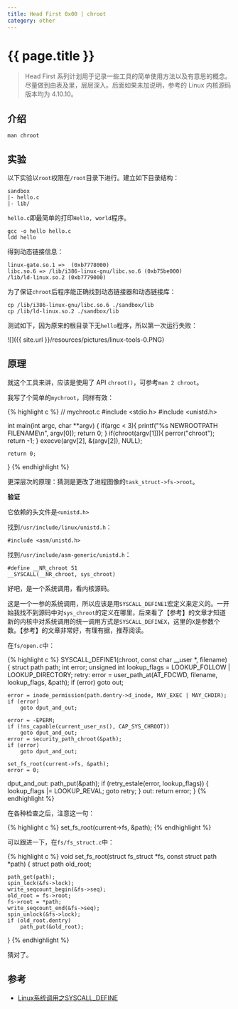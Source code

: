 ```yaml
---
title: Head First 0x00 | chroot
category: other
---
```


# {{ page.title }}

> Head First 系列计划用于记录一些工具的简单使用方法以及有意思的概念。尽量做到由表及里，层层深入。后面如果未加说明，参考的 Linux 内核源码版本均为 4.10.10。

## 介绍

```
man chroot
```

## 实验

以下实验以`root`权限在`/root`目录下进行。建立如下目录结构：

```
sandbox
|- hello.c
|- lib/
```

`hello.c`即最简单的打印`Hello, world`程序。

```
gcc -o hello hello.c
ldd hello
```

得到动态链接信息：

```
linux-gate.so.1 =>  (0xb7778000)
libc.so.6 => /lib/i386-linux-gnu/libc.so.6 (0xb75be000)
/lib/ld-linux.so.2 (0xb7779000)
```

为了保证`chroot`后程序能正确找到动态链接器和动态链接库：

```
cp /lib/i386-linux-gnu/libc.so.6 ./sandbox/lib
cp /lib/ld-linux.so.2 ./sandbox/lib
```

测试如下，因为原来的根目录下无`hello`程序，所以第一次运行失败：

![]({{ site.url }}/resources/pictures/linux-tools-0.PNG)

## 原理

就这个工具来讲，应该是使用了 API `chroot()`，可参考`man 2 chroot`。

我写了个简单的`mychroot`，同样有效：

{% highlight c %}
// mychroot.c
#include <stdio.h>
#include <unistd.h>

int main(int argc, char **argv)
{
    if(argc < 3){
        printf("%s NEWROOTPATH FILENAME\n", argv[0]);
        return 0;
    }
    if(chroot(argv[1])){
        perror("chroot");
        return -1;
    }
    execve(argv[2], &(argv[2]), NULL);

    return 0;
}
{% endhighlight %}

更深层次的原理：猜测是更改了进程图像的`task_struct->fs->root`。

**验证**

它依赖的头文件是`<unistd.h>`

找到`/usr/include/linux/unistd.h`：

```
#include <asm/unistd.h>
```

找到`/usr/include/asm-generic/unistd.h`：

```
#define __NR_chroot 51
__SYSCALL(__NR_chroot, sys_chroot)
```

好吧，是一个系统调用，看内核源码。

这是一个一参的系统调用，所以应该是用`SYSCALL_DEFINE1`宏定义来定义的。一开始我找不到源码中对`sys_chroot`的定义在哪里，后来看了【参考】的文章才知道新的内核中对系统调用的统一调用方式是`SYSCALL_DEFINEX`，这里的`X`是参数个数。【参考】的文章非常好，有理有据，推荐阅读。

在`fs/open.c`中：

{% highlight c %}
SYSCALL_DEFINE1(chroot, const char __user *, filename)
{
	struct path path;
	int error;
	unsigned int lookup_flags = LOOKUP_FOLLOW | LOOKUP_DIRECTORY;
retry:
	error = user_path_at(AT_FDCWD, filename, lookup_flags, &path);
	if (error)
		goto out;

	error = inode_permission(path.dentry->d_inode, MAY_EXEC | MAY_CHDIR);
	if (error)
		goto dput_and_out;

	error = -EPERM;
	if (!ns_capable(current_user_ns(), CAP_SYS_CHROOT))
		goto dput_and_out;
	error = security_path_chroot(&path);
	if (error)
		goto dput_and_out;

	set_fs_root(current->fs, &path);
	error = 0;
dput_and_out:
	path_put(&path);
	if (retry_estale(error, lookup_flags)) {
		lookup_flags |= LOOKUP_REVAL;
		goto retry;
	}
out:
	return error;
}
{% endhighlight %}

在各种检查之后，注意这一句：

{% highlight c %}
set_fs_root(current->fs, &path);
{% endhighlight %}

可以跟进一下，在`fs/fs_struct.c`中：

{% highlight c %}
void set_fs_root(struct fs_struct *fs, const struct path *path)
{
	struct path old_root;

	path_get(path);
	spin_lock(&fs->lock);
	write_seqcount_begin(&fs->seq);
	old_root = fs->root;
	fs->root = *path;
	write_seqcount_end(&fs->seq);
	spin_unlock(&fs->lock);
	if (old_root.dentry)
		path_put(&old_root);
}
{% endhighlight %}

猜对了。

## 参考

- [Linux系统调用之SYSCALL_DEFINE](http://blog.csdn.net/hxmhyp/article/details/22699669)

